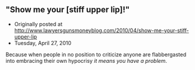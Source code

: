 ## "Show me your [stiff upper lip]!"

 * Originally posted at http://www.lawyersgunsmoneyblog.com/2010/04/show-me-your-stiff-upper-lip
 * Tuesday, April 27, 2010

Because when people in no position to criticize anyone are flabbergasted into embracing their own hypocrisy _it means you have a problem_.